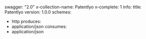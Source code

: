 swagger: "2.0"
x-collection-name: Patentlyo
x-complete: 1
info:
  title: Patentlyo
  version: 1.0.0
schemes:
- http
produces:
- application/json
consumes:
- application/json
